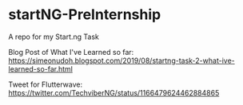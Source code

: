 # startNG-PreInternship
A repo for my Start.ng Task

Blog Post of What I've Learned so far: https://simeonudoh.blogspot.com/2019/08/startng-task-2-what-ive-learned-so-far.html

Tweet for Flutterwave: https://twitter.com/TechviberNG/status/1166479624462884865
